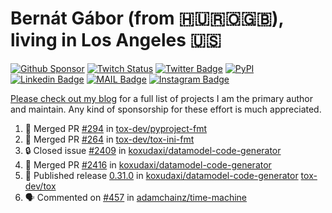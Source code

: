 # Bernát Gábor (from 🇭🇺🇷🇴🇬🇧), living in Los Angeles 🇺🇸

[![Github Sponsor](https://img.shields.io/static/v1?label=Sponsor&message=%E2%9D%A4&logo=GitHub&link=https://github.com/sponsors/gaborbernat&style=flat-square)](https://github.com/sponsors/gaborbernat)
[![Twitch Status](https://img.shields.io/twitch/status/gaborbernat?style=flat-square)](https://www.twitch.tv/gaborbernat)
[![Twitter Badge](https://img.shields.io/badge/-@gjbernat-1ca0f1?style=flat-square&labelColor=1ca0f1&logo=twitter&logoColor=white&link=https://twitter.com/gjbernat)](https://twitter.com/gjbernat)
[![PyPI](https://img.shields.io/badge/-gaborbernat-0073b7?style=flat-square&logo=Python&logoColor=white&link=https://pypi.org/user/gaborbernat/)](https://pypi.org/user/gaborbernat/)
[![Linkedin Badge](https://img.shields.io/badge/-gaborbernat-blue?style=flat-square&logo=Linkedin&logoColor=white&link=https://www.linkedin.com/in/gaborbernat/)](https://www.linkedin.com/in/gaborbernat/)
[![MAIL Badge](https://img.shields.io/badge/-gaborjbernat@gmail.com-c14438?style=flat-square&logo=Gmail&logoColor=white&link=mailto:gaborjbernat@gmail.com)](mailto:gaborjbernat@gmail.com)
[![Instagram Badge](https://img.shields.io/badge/-@gabor__bernat-845EC2?style=flat-square&labelColor=white&logo=Instagram&link=https://instagram.com/gabor_bernat/)](https://instagram.com/gabor_bernat)

[Please check out my blog](https://bernat.tech/about/) for a full list of projects I am the primary author and maintain.
Any kind of sponsorship for these effort is much appreciated.

<!--START_SECTION:activity-->

1. 🎉 Merged PR [#294](https://github.com/tox-dev/pyproject-fmt/pull/294) in [tox-dev/pyproject-fmt](https://github.com/tox-dev/pyproject-fmt)
2. 🎉 Merged PR [#264](https://github.com/tox-dev/tox-ini-fmt/pull/264) in [tox-dev/tox-ini-fmt](https://github.com/tox-dev/tox-ini-fmt)
3. 🔒 Closed issue [#2409](https://github.com/koxudaxi/datamodel-code-generator/issues/2409) in [koxudaxi/datamodel-code-generator](https://github.com/koxudaxi/datamodel-code-generator)
4. 🎉 Merged PR [#2416](https://github.com/koxudaxi/datamodel-code-generator/pull/2416) in [koxudaxi/datamodel-code-generator](https://github.com/koxudaxi/datamodel-code-generator)
5. 🚀 Published release [0.31.0](https://github.com/koxudaxi/datamodel-code-generator/releases/tag/0.31.0) in [koxudaxi/datamodel-code-generator](https://github.com/koxudaxi/datamodel-code-generator)
   [tox-dev/tox](https://github.com/tox-dev/tox)
5. 🗣 Commented on [#457](https://github.com/adamchainz/time-machine/pull/457#issuecomment-2197730644) in
[adamchainz/time-machine](https://github.com/adamchainz/time-machine)
<!--END_SECTION:activity-->
